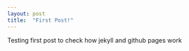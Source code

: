 ```yaml
---
layout: post
title:  "First Post!"
---
```


Testing first post to check how jekyll and github pages work
